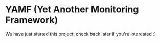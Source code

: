 # YAMF (Yet Another Monitoring Framework)

We have just started this project, check back later if you're interested :)
